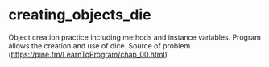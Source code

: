 # creating_objects_die
Object creation practice including methods and instance variables.
Program allows the creation and use of dice.
Source of problem (https://pine.fm/LearnToProgram/chap_00.html)

